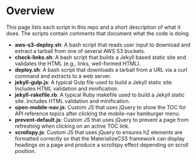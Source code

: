 # Overview
This page lists each script in this repo and a short description of what it does. The scripts contain comments that document what the code is doing.

- **aws-s3-deploy.sh**: A bash script that reads user input to download and extract a tarball from one of several AWS S3 buckets.
- **check-links.sh**: A bash script that builds a Jekyll based static site and validates the HTML (e.g., links, well-formed HTML).
- **deploy.sh**: A bash script that downloads a tarball from a URL via a curl command and extracts to a web server.
- **jekyll-gulp.js**: A typical Gulp file used to build a Jekyll static site. Includes HTML validation and minification.
- **jekyll-rakefile.rb**: A typical Ruby makefile used to build a Jekyll static site. Includes HTML validation and minification.
- **open-mobile-nav.js**: Custom JS that uses jQuery to show the TOC for API reference topics after clicking the mobile-nav hamburger menu.
- **prevent-default.js**: Custom JS that uses jQuery to prevent a page from refreshing when clicking on an active TOC link.
- **scrollspy.js**: Custom JS that uses jQuery to ensures h2 elements are formatted correctly so that the MaterializeCSS framework can display headings on a page and produce a scrollspy effect depending on scroll position.

